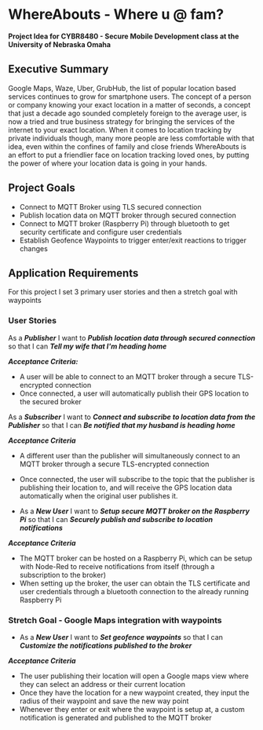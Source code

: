 # WhereAbouts - Where u @ fam? 
**Project Idea for CYBR8480 - Secure Mobile Development class at the University of Nebraska Omaha**

## Executive Summary
Google Maps, Waze, Uber, GrubHub, the list of popular location based services continues to grow for smartphone users. The concept of a person or company knowing your exact location in a matter of seconds, a concept that just a decade ago sounded completely foreign to the average user, is now a tried and true business strategy for bringing the services of the internet to your exact location. When it comes to location tracking by private individuals though, many more people are less comfortable with that idea, even within the confines of family and close friends
WhereAbouts is an effort to put a friendlier face on location tracking loved ones, by putting the power of where your location data is going in your hands. 

## Project Goals
* Connect to MQTT Broker using TLS secured connection
* Publish location data on MQTT broker through secured connection
* Connect to MQTT broker (Raspberry Pi) through bluetooth to get security certificate and configure user credentials
* Establish Geofence Waypoints to trigger enter/exit reactions to trigger changes

## Application Requirements
For this project I set 3 primary user stories and then a stretch goal with waypoints

### User Stories
As a ***Publisher*** I want to ***Publish location data through secured connection*** so that I can ***Tell my wife that I'm heading home***

***Acceptance Criteria:***
* A user will be able to connect to an MQTT broker through a secure TLS-encrypted connection
* Once connected, a user will automatically publish their GPS location to the secured broker

As a ***Subscriber*** I want to ***Connect and subscribe to location data from the Publisher*** so that I can ***Be notified that my husband is heading home***

***Acceptance Criteria***
* A different user than the publisher will simultaneously connect to an MQTT broker through a secure TLS-encrypted connection
* Once connected, the user will subscribe to the topic that the publisher is publishing their location to, and will receive the GPS location data automatically when the original user publishes it.


* As a ***New User*** I want to ***Setup secure MQTT broker on the Raspberry Pi*** so that I can ***Securely publish and subscribe to location notifications*** 

***Acceptance Criteria***
* The MQTT broker can be hosted on a Raspberry Pi, which can be setup with Node-Red to receive notifications from itself (through a subscription to the broker)
* When setting up the broker, the user can obtain the TLS certificate and user credentials through a bluetooth connection to the already running Raspberry Pi


### Stretch Goal - Google Maps integration with waypoints
* As a ***New User*** I want to ***Set geofence waypoints*** so that I can ***Customize the notifications published to the broker***

***Acceptance Criteria***
* The user publishing their location will open a Google maps view where they can select an address or their current location
* Once they have the location for a new waypoint created, they input the radius of their waypoint and save the new way point
* Whenever they enter or exit where the waypoint is setup at, a custom notification is generated and published to the MQTT broker











